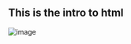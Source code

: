 
## This is the intro to html

![image]({{site.baseurl}}/https://www.google.co.uk/url?sa=i&rct=j&q=&esrc=s&source=images&cd=&cad=rja&uact=8&ved=0ahUKEwjYqaD4tYvWAhUGfhoKHX-yBKUQjRwIBw&url=http%3A%2F%2Fchrismccord.com%2Fblog%2F2013%2F04%2F21%2Fsync-realtime-rails-partials%2F&psig=AFQjCNHiaGHHMzS8w54B10_bf4AJx09vnA&ust=1504610723675544)

